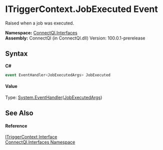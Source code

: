 # ITriggerContext.JobExecuted Event
 

Raised when a job was executed.

**Namespace:**&nbsp;<a href="N_ConnectQl_Interfaces">ConnectQl.Interfaces</a><br />**Assembly:**&nbsp;ConnectQl (in ConnectQl.dll) Version: 100.0.1-prerelease

## Syntax

**C#**<br />
``` C#
event EventHandler<JobExecutedArgs> JobExecuted
```


#### Value
Type: <a href="http://msdn2.microsoft.com/en-us/library/db0etb8x" target="_blank">System.EventHandler</a>(<a href="T_ConnectQl_Interfaces_JobExecutedArgs">JobExecutedArgs</a>)

## See Also


#### Reference
<a href="T_ConnectQl_Interfaces_ITriggerContext">ITriggerContext Interface</a><br /><a href="N_ConnectQl_Interfaces">ConnectQl.Interfaces Namespace</a><br />